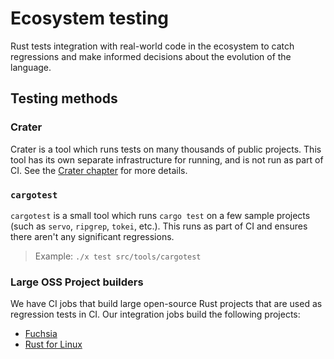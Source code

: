 # Ecosystem testing

Rust tests integration with real-world code in the ecosystem to catch
regressions and make informed decisions about the evolution of the language.

## Testing methods

### Crater

Crater is a tool which runs tests on many thousands of public projects. This
tool has its own separate infrastructure for running, and is not run as part of
CI. See the [Crater chapter](crater.md) for more details.

### `cargotest`

`cargotest` is a small tool which runs `cargo test` on a few sample projects
(such as `servo`, `ripgrep`, `tokei`, etc.). This runs as part of CI and ensures
there aren't any significant regressions.

> Example: `./x test src/tools/cargotest`

### Large OSS Project builders

We have CI jobs that build large open-source Rust projects that are used as
regression tests in CI. Our integration jobs build the following projects:

- [Fuchsia](./ecosystem-test-jobs/fuchsia.md)
- [Rust for Linux](./ecosystem-test-jobs/rust-for-linux.md)
